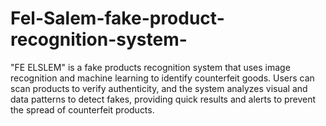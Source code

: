 # Fel-Salem-fake-product-recognition-system-
"FE ELSLEM" is a fake products recognition system that uses  image recognition and machine learning to identify counterfeit goods.  Users can scan products to verify authenticity,  and the system analyzes visual and data patterns to detect fakes,  providing quick results and alerts to prevent the spread of counterfeit products.
